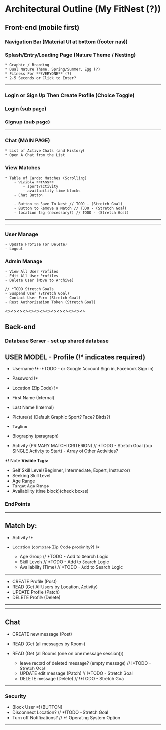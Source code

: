 # Architectural Outline (My FitNest (?))

## Front-end (mobile first)

### Navigation Bar (Material UI at bottom (footer nav))

### Splash/Entry/Loading Page (Nature Theme / Nesting)
    * Graphic / Branding
    * Dual Nature Theme, Spring/Summer, Egg (?)
    * Fitness For **EVERYONE** (?)
    * 2-5 Seconds or Click to Enter?
---

### Login or Sign Up Then Create Profile (Choice Toggle)
### Login (sub page)
### Signup (sub page)
    
---
### Chat (MAIN PAGE)
    * List of Active Chats (and History)
    * Open A Chat from the List

### View Matches
    * Table of Cards: Matches (Scrolling)
        - Visible **TAGS**
            - sport/activity
            - availability time blocks
        - Chat Button

        - Button to Save To Nest // TODO - (Stretch Goal)
        - Button to Remove a Match // TODO - (Stretch Goal)
        - location tag (necessary?) // TODO - (Stretch Goal)
---

---

### User Manage 
    - Update Profile (or Delete)
    - Logout

### Admin Manage 
    - View All User Profiles
    - Edit All User Profiles
    - Delete User (Move to Archive)

    // *TODO Stretch Goals 
    - Suspend User (Stretch Goal)
    - Contact User Form (Stretch Goal)
    - Rest Authorization Token (Stretch Goal)


<><><><><><><><><><><><><><>
## Back-end
### Database Server - set up shared database

## USER MODEL - Profile (!* indicates required)
* Username !*
     (*TODO - or Google Account Sign in, Facebook Sign in)
* Password !*
* Location (Zip Code) !*

* First Name (Internal)
* Last Name (Internal)
* Picture(s) (Default Graphic Sport? Face? Birds?)
* Tagline
* Biography (paragraph)

* Activity (PRIMARY MATCH CRITERION) // *TODO - Stretch Goal (top SINGLE Activity to Start) - Array of Other Activities?

*! Note **Visible Tags:**
* Self Skill Level (Beginner, Intermediate, Expert, Instructor)
* Seeking Skill Level
* Age Range
* Target Age Range
* Availability (time block)(check boxes)

### EndPoints
---
## Match by:
- Activity !*
- Location (compare Zip Code proximity?) !*

    - Age Group // *TODO - Add to Search Logic
    - Skill Levels // *TODO - Add to Search Logic
    - Availability (Time) // *TODO - Add to Search Logic
---
* CREATE Profile (Post) 
* READ (Get All Users by Location, Activity) 
* UPDATE Profile (Patch) 
* DELETE Profile (Delete)
---

---
## Chat
* CREATE new message (Post) 
* READ (Get (all messages by Room))
* READ (Get (all Rooms (one on one message session)))

    * leave record of deleted message? (empty message) // !*TODO - Stretch Goal
    * UPDATE edit message (Patch) // !*TODO - Stretch Goal
    * DELETE message (Delete) // !*TODO - Stretch Goal
---
### Security
* Block User *! (BUTTON)
* Disconnect Location? // *!TODO - Stretch Goal
* Turn off Notifications? // *! Operating System Option

---
